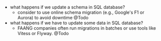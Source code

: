 - what happens if we update a schema in SQL database?
  - consider to use online schema migration (e.g., Google's F1 or Aurora) to avoid downtime @Todo
- what happens if we have to update some data in SQL database?
  - FAANG companies often run migrations in batches or use tools like Vitess or Flyway. @Todo 
